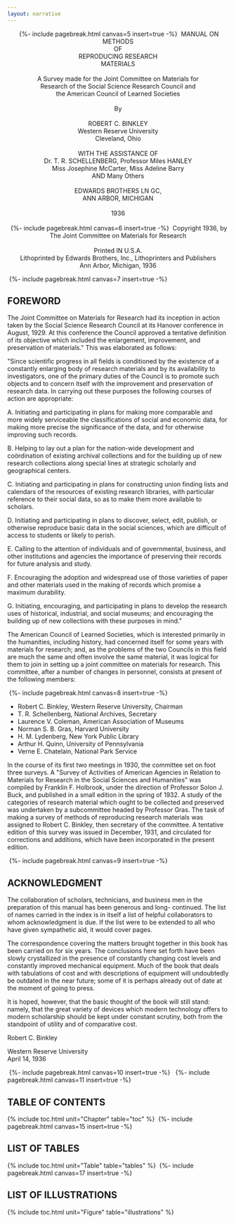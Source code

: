 ```yaml
---
layout: narrative
---
```


<div style="text-align: center">
&nbsp;{%- include pagebreak.html canvas=5 insert=true -%}&nbsp;
MANUAL ON METHODS<br/>
OF<br/>
REPRODUCING RESEARCH<br/>
MATERIALS<br/>
<br/>
A Survey made for the Joint Committee on Materials for<br/>
Research of the Social Science Research Council and<br/>
the American Council of Learned Societies<br/>
<br/>
By<br/>
<br/>
ROBERT C. BINKLEY<br/>
Western Reserve University<br/>
Cleveland, Ohio<br/>
<br/>
WITH THE ASSISTANCE OF<br/>
Dr. T. R. SCHELLENBERG, Professor Miles HANLEY<br/>
Miss Josephine McCarter, Miss Adeline Barry<br/>
AND Many Others<br/>
<br/>
EDWARDS BROTHERS LN GC,<br/>
ANN ARBOR, MICHIGAN<br/>
<br/>
1936<br/>
<br/>
&nbsp;{%- include pagebreak.html canvas=6 insert=true -%}&nbsp;
Copyright 1936, by<br/>
The Joint Committee on Materials for Research<br/>
<br/>
Printed IN U.S.A.<br/>
Lithoprinted by Edwards Brothers, Inc., Lithoprinters and Publishers<br/>
Ann Arbor, Michigan, 1936<br/>

</div>

&nbsp;{%- include pagebreak.html canvas=7 insert=true -%}&nbsp;

## FOREWORD

The Joint Committee on Materials for Research had its
inception in action taken by the Social Science Research Council at 
its Hanover conference in August, 1929. At this conference the Council
approved a tentative definition of its objective which included the
enlargement, improvement, and preservation of materials." This was
elaborated as follows:

"Since scientific progress in all fields is conditioned
by the existence of a constantly enlarging body of research materials
and by its availability to investigators, one of the primary duties of
the Council is to promote such objects and to concern itself with the
improvement and preservation of research data. In carrying out these
purposes the following courses of action are appropriate:

A. Initiating and participating in plans for making more comparable and more widely serviceable the classifications of social
and economic data, for making more precise the significance of
the data, and for otherwise improving such records.

B. Helping to lay out a plan for the nation-wide development and
coördination of existing archival collections and for the
building up of new research collections along special lines at
strategic scholarly and geographical centers.

C. Initiating and participating in plans for constructing union
finding lists and calendars of the resources of existing research libraries, with particular reference to their social
data, so as to make them more available to scholars.

D. Initiating and participating in plans to discover, select,
edit, publish, or otherwise reproduce basic data in the social
sciences, which are difficult of access to students or likely
to perish.

E. Calling to the attention of individuals and of governmental,
business, and other institutions and agencies the importance
of preserving their records for future analysis and study.

F. Encouraging the adoption and widespread use of those varieties
of paper and other materials used in the making of records
which promise a maximum durability.

G. Initiating, encouraging, and participating in plans to develop
the research uses of historical, industrial, and social
museums; and encouraging the building up of new collections
with these purposes in mind."

The American Council of Learned Societies, which is interested primarily in the humanities, including history, had concerned
itself for some years with materials for research; and, as the problems
of the two Councils in this field are much the same and often involve
the same material, it was logical for them to join in setting up a
joint committee on materials for research. This committee, after a number of changes in personnel, consists at present of the following members:

&nbsp;{%- include pagebreak.html canvas=8 insert=true -%}&nbsp;
- Robert C. Binkley, Western Reserve University, Chairman
- T. R. Schellenberg, National Archives, Secretary
- Laurence V. Coleman, American Association of Museums
- Norman S. B. Gras, Harvard University
- H. M. Lydenberg, New York Public Library
- Arthur H. Quinn, University of Pennsylvania
- Verne E. Chatelain, National Park Service

In the course of its first two meetings in 1930, the committee set on foot three surveys. A "Survey of Activities of American
Agencies in Relation to Materials for Research in the Social Sciences
and Humanities" was compiled by Franklin F. Holbrook, under the direction of Professor Solon J. Buck, and published in a small edition in the
spring of 1932. A study of the categories of research material which
ought to be collected and preserved was undertaken by a subcommittee
headed by Professor Gras. The task of making a survey of methods of reproducing research materials was assigned to Robert C. Binkley, then
secretary of the committee. A tentative edition of this survey was issued in December, 1931, and circulated for corrections and additions,
which have been incorporated in the present edition.

&nbsp;{%- include pagebreak.html canvas=9 insert=true -%}&nbsp;

## ACKNOWLEDGMENT

The collaboration of scholars, technicians, and business men in the preparation of this manual has been generous and long-
continued. The list of names carried in the index is in itself a
list of helpful collaborators to whom acknowledgment is due. If the
list were to be extended to all who have given sympathetic aid, it
would cover pages.

The correspondence covering the matters brought together in this book has been carried on for six years. The conclusions here set forth have been slowly crystallized in the presence of
constantly changing cost levels and constantly improved mechanical
equipment. Much of the book that deals with tabulations of cost and
with descriptions of equipment will undoubtedly be outdated in the
near future; some of it is perhaps already out of date at the moment
of going to press.

It is hoped, however, that the basic thought of the book
will still stand: namely, that the great variety of devices which modern technology offers to modern scholarship should be kept under constant scrutiny, both from the standpoint of utility and of comparative
cost.

Robert C. Binkley

Western Reserve University  
April 14, 1936

&nbsp;{%- include pagebreak.html canvas=10 insert=true -%}&nbsp;
&nbsp;{%- include pagebreak.html canvas=11 insert=true -%}&nbsp;

## TABLE OF CONTENTS

{% include toc.html unit="Chapter" table="toc" %}
&nbsp;{%- include pagebreak.html canvas=15 insert=true -%}&nbsp;

## LIST OF TABLES

{% include toc.html unit="Table" table="tables" %}
&nbsp;{%- include pagebreak.html canvas=17 insert=true -%}&nbsp;

## LIST OF ILLUSTRATIONS

{% include toc.html unit="Figure" table="illustrations" %}
